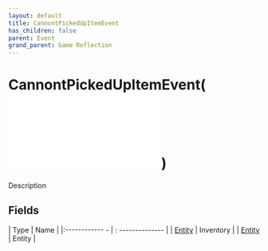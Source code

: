 ```yaml
---
layout: default
title: CannontPickedUpItemEvent
has_children: false
parent: Event
grand_parent: Game Reflection
---
```

# CannontPickedUpItemEvent( ![ EntityEventBase ](game-reflection/events/entity_event_base.md) )
Description 

## Fields
| Type | Name |
|:------------ - | : -------------- |
| [Entity](game-reflection/classes/entity.md) | Inventory |
| [Entity](game-reflection/classes/entity.md) | Entity |

